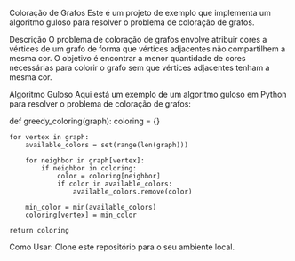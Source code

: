 Coloração de Grafos
Este é um projeto de exemplo que implementa um algoritmo guloso para resolver o problema de coloração de grafos.

Descrição
O problema de coloração de grafos envolve atribuir cores a vértices de um grafo de forma que vértices adjacentes não compartilhem a mesma cor. O objetivo é encontrar a menor quantidade de cores necessárias para colorir o grafo sem que vértices adjacentes tenham a mesma cor.

Algoritmo Guloso
Aqui está um exemplo de um algoritmo guloso em Python para resolver o problema de coloração de grafos:

def greedy_coloring(graph):
    coloring = {}
    
    for vertex in graph:
        available_colors = set(range(len(graph)))
        
        for neighbor in graph[vertex]:
            if neighbor in coloring:
                color = coloring[neighbor]
                if color in available_colors:
                    available_colors.remove(color)
        
        min_color = min(available_colors)
        coloring[vertex] = min_color
    
    return coloring
    
Como Usar:
Clone este repositório para o seu ambiente local.


    
